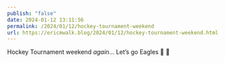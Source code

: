 ```yaml
---
publish: "false"
date: 2024-01-12 13:11:56
permalink: /2024/01/12/hockey-tournament-weekend
url: https://ericmwalk.blog/2024/01/12/hockey-tournament-weekend.html
---
```


Hockey Tournament weekend *again*… Let’s go Eagles 🦅 🏒